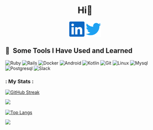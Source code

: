 <h1 align="center">Hi👋</h1>

<p align="center">
  <a href="https://www.linkedin.com/in/khaledelabady"><img alt="LinkedIn" title="LinkedIn" height="48" width="48" src="assets/linkedin.svg"></a>
  <a href="https://twitter.com/khaled_elabadyy"><img alt="Twitter" title="Twitter" height="48" width="48" src="assets/twitter.svg"></a>
</p>

<h2> 🚀 &nbsp;Some Tools I Have Used and Learned</h2>
<p align="left">
<img src="https://cdn.jsdelivr.net/gh/devicons/devicon/icons/ruby/ruby-original.svg"  alt="Ruby" width="60" height="60" />
<img src="https://cdn.jsdelivr.net/gh/devicons/devicon/icons/rails/rails-plain-wordmark.svg" alt="Rails" width="60" height="60"/>
<img src="https://cdn.jsdelivr.net/gh/devicons/devicon/icons/docker/docker-original-wordmark.svg" alt="Docker" width="60" height="60" />
<img src="https://cdn.jsdelivr.net/gh/devicons/devicon/icons/android/android-original.svg" alt="Android" width="60" height="60" />
<img src="https://cdn.jsdelivr.net/gh/devicons/devicon/icons/kotlin/kotlin-original.svg" alt="Kotlin" width="60" height="60" />
<img src="https://cdn.jsdelivr.net/gh/devicons/devicon/icons/git/git-original.svg" alt="Git" width="60" height="60" />
<img src="https://cdn.jsdelivr.net/gh/devicons/devicon/icons/linux/linux-original.svg" alt="Linux" width="60" height="60" />
<img src="https://cdn.jsdelivr.net/gh/devicons/devicon/icons/mysql/mysql-original.svg" alt="Mysql" width="60" height="60" />
<img src="https://cdn.jsdelivr.net/gh/devicons/devicon/icons/postgresql/postgresql-original-wordmark.svg" alt="Postgresql" width="60" height="60" />
<img src="https://cdn.jsdelivr.net/gh/devicons/devicon/icons/slack/slack-original.svg" alt="Slack" width="60" height="60"/>


</p>

### : My Stats :

[![GitHub Streak](http://github-readme-streak-stats.herokuapp.com?user=Khaledelabady11&theme=dark&background=000000)](https://git.io/streak-stats)

<img height="180em" src="https://github-readme-stats-sigma-five.vercel.app/api?username=Khaledelabady11&theme=dark&background=000000&show_icons=true&hide_border=true&&count_private=true&include_all_commits=true" />


[![Top Langs](https://github-readme-stats-git-masterrstaa-rickstaa.vercel.app/api/top-langs/?username=Khaledelabady11&theme=dark&background=000000)](https://github.com/anuraghazra/github-readme-stats)


![](https://komarev.com/ghpvc/?username=Khaledelabady11&style=flat-square)


